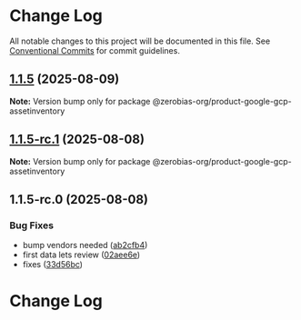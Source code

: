 # Change Log

All notable changes to this project will be documented in this file.
See [Conventional Commits](https://conventionalcommits.org) for commit guidelines.

## [1.1.5](https://github.com/zerobias-org/product/compare/@zerobias-org/product-google-gcp-assetinventory@1.1.5-rc.1...@zerobias-org/product-google-gcp-assetinventory@1.1.5) (2025-08-09)

**Note:** Version bump only for package @zerobias-org/product-google-gcp-assetinventory





## [1.1.5-rc.1](https://github.com/zerobias-org/product/compare/@zerobias-org/product-google-gcp-assetinventory@1.1.5-rc.0...@zerobias-org/product-google-gcp-assetinventory@1.1.5-rc.1) (2025-08-08)

**Note:** Version bump only for package @zerobias-org/product-google-gcp-assetinventory





## 1.1.5-rc.0 (2025-08-08)


### Bug Fixes

* bump vendors needed ([ab2cfb4](https://github.com/zerobias-org/product/commit/ab2cfb4a9cf2e3008e08b068f98011fec096c932))
* first data lets review ([02aee6e](https://github.com/zerobias-org/product/commit/02aee6e8c4f11675de7c63a00f4c8254a67a4dd7))
* fixes ([33d56bc](https://github.com/zerobias-org/product/commit/33d56bcaedf3fa5e3939a33c0fb57eda53539d05))





# Change Log
